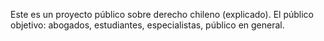 Este es un proyecto público sobre derecho chileno (explicado). El público objetivo: abogados, estudiantes, especialistas, público en general.
